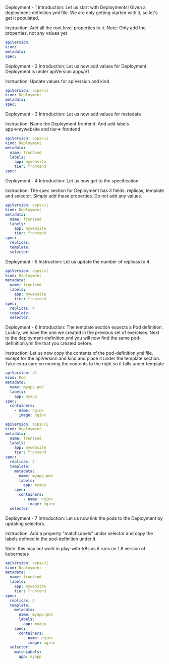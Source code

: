 Deployment - 1
Introduction: Let us start with Deployments! Given a deployment-definition.yml file. We are only getting started with it, so let's get it populated. 

Instruction: Add all the root level properties to it. Note: Only add the properties, not any values yet
```yaml
apiVersion:
kind:
metadata:
spec:
```


Deployment - 2
Introduction: Let us now add values for Deployment. Deployment is under apiVersion apps/v1 

Instruction: Update values for apiVersion and kind
```yaml
apiVersion: apps/v1
kind: Deployment
metadata:
spec:
```



Deployment - 3
Introduction: Let us now add values for metadata 

Instruction: Name the Deployment frontend. And add labels app=>mywebsite and tier=> frontend
```yaml
apiVersion: apps/v1
kind: Deployment
metadata:
  name: frontend
  labels:
    app: mywebsite
    tier: frontend
spec:
```


Deployment - 4
Introduction: Let us now get to the specification 

Instruction: The spec section for Deployment has 3 fields: replicas, template and selector. Simply add these properties. Do not add any values.
```yaml
apiVersion: apps/v1
kind: Deployment
metadata:
  name: frontend
  labels:
    app: mywebsite
    tier: frontend
spec:
  replicas:
  template:
  selector:
```


Deployment - 5
Instruction: Let us update the number of replicas to 4.
```yaml
apiVersion: apps/v1
kind: Deployment
metadata:
  name: frontend
  labels:
    app: mywebsite
    tier: frontend
spec:
  replicas: 4
  template:
  selector:
```


Deployment - 6
Introduction: The template section expects a Pod definition. Luckily, we have the one we created in the previous set of exercises. Next to the deployment-definition.yml you will now find the same pod-definition.yml file that you created before. 

Instruction: Let us now copy the contents of the pod-definition.yml file, except for the apiVersion and kind and place it under the template section. Take extra care on moving the contents to the right so it falls under template

```yaml
apiVersion: v1
kind: Pod
metadata:
  name: myapp-pod
  labels:
    app: myapp
spec:
  containers:
    - name: nginx
      image: nginx
```
```yaml
apiVersion: apps/v1
kind: Deployment
metadata:
  name: frontend
  labels:
    app: mywebsite
    tier: frontend
spec:
  replicas: 4
  template:
    metadata:
      name: myapp-pod
      labels:
        app: myapp
    spec:
      containers:
        - name: nginx
          image: nginx
  selector:
```


Deployment - 7
Introduction: Let us now link the pods to the Deployment by updating selectors. 

Instruction: Add a property "matchLabels" under selector and copy the labels defined in the pod-definition under it. 

Note: this may not work in play-with-k8s as it runs on 1.8 version of kubernetes
```yaml
apiVersion: apps/v1
kind: Deployment
metadata:
  name: frontend
  labels:
    app: mywebsite
    tier: frontend
spec:
  replicas: 4
  template:
    metadata:
      name: myapp-pod
      labels:
        app: myapp
    spec:
      containers:
        - name: nginx
          image: nginx
  selector:
    matchLabels:
      app: myapp
```
